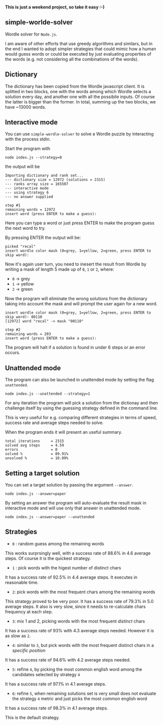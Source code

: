 **This is just a weekend project, so take it easy :-)**

## simple-worlde-solver

Wordle solver for `Node.js`.


I am aware of other efforts that use greedy algorithms and similars, but in the end I wanted to adopt simpler strategies that could mimic how a human would guess words or could be executed by just evaluating properties of the words (e.g. not considering all the combinations of the words).

## Dictionary

The dictionary has been copied from the Wordle javascript client.
It is splitted in two blocks, one with the words among which Wordle selects a solution every day, and another one with all the possibile inputs.
Of course the latter is bigger than the former. In total, summing up the two blocks, we have ~13000 words.

## Interactive mode

You can use `simple-wordle-solver` to solve a Wordle puzzle by interacting with the process stdin.

Start the program with
```
node index.js --strategy=0
```
the output will be
```
Importing dictionary and rank set...
--- dictionary size = 12972 (solutions = 2315)
--- ranks array size = 165507
--- interactive mode
--- using strategy 6
--- no answer supplied

step #1
remaining words = 12972
insert word (press ENTER to make a guess):
```
Here you can type a word or just press ENTER to make the program guess the next word to try.

By pressing ENTER the output will be:
```
picked "recal"
insert wordle color mask (0=grey, 1=yellow, 2=green, press ENTER to skip word):
```
Now it's again user turn, you need to inesert the result from Wordle by writing a mask of length 5 made up of `0`, `1` or `2`, where:
- `0` -> grey
- `1` -> yellow
- `2` -> green

Now the program will eliminate the wrong solutions from the dictionary taking into account the mask and will prompt the user again for a new word.

```
insert wordle color mask (0=grey, 1=yellow, 2=green, press ENTER to skip word): 00110
[12972] word "recal" -> mask "00110"

step #2
remaining words = 203
insert word (press ENTER to make a guess):

```

The program will halt if a solution is found in under 6 steps or an error occurs.

## Unattended mode

The program can also be launched in unattended mode by setting the flag `unattended`.
```
node index.js --unattended --strategy=1
```

For any iteration the program will pick a solution from the dictionay and then challenge itself by using the guessing strategy defined in the command line.

This is very useful for e.g. comparing different strategies in terms of speed, success rate and average steps needed to solve.

When the program ends it will present an useful summary.

```
total iterations	 = 2315
solved avg steps	 = 4.59
errors 			     = 0
solved %		     = 89.91%
unsolved %		     = 10.09%
```

## Setting a target solution

You can set a target solution by passing the argument `--answer`.

```
node index.js --answer=paper
```

By setting an answer the program will auto-evaluate the result mask in interactive mode and will use only that answer in unattended mode.

```
node index.js --answer=paper --unattended
```

## Strategies

- `0` : random guess among the remaining words

This works surprsingly well, with a success rate of 88.6% in 4.6 average steps. Of course it is the quickest strategy.

- `1` : pick words with the higest number of distinct chars

It has a success rate of 92.5% in 4.4 average steps. It executes in reasonable time.

- `2`: pick words with the most frequent chars among the remaining words

This strategy proved to be very poor. It has a success rate of 79.3% in 5.0 average steps. It also is very slow, since it needs to re-calculate chars frequency at each step.

- `3`: mix 1 and 2, picking words with the most frequent *distinct* chars

It has a success rate of 93% with 4.3 average steps needed. However it is as slow as `2`.

- `4`: similar to `3`, but pick words with the most frequent distinct chars in a *specific position*

It has a success rate of 94.6% with 4.2 average steps needed.

- `5`: refine `4`, by picking the most common english word among the candidates selected by strategy `4`

It has a success rate of 97.1% in 4.1 average steps.

- `6`: refine `5`, when remaining solutions set is very small does not evaluate the strategy `4` metric and just picks the most common english word

It has a success rate of 98.3% in 4.1 average steps.

This is the default strategy.